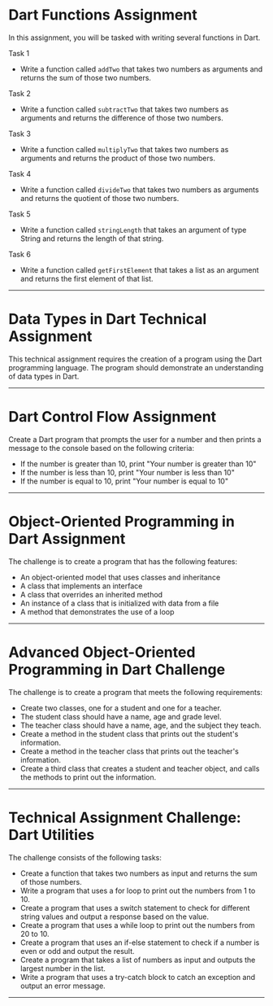 # Dart Functions Assignment

In this assignment, you will be tasked with writing several functions in Dart.

Task 1
- Write a function called `addTwo` that takes two numbers as arguments and returns the sum of those two numbers.

Task 2
- Write a function called `subtractTwo` that takes two numbers as arguments and returns the difference of those two numbers.

Task 3
- Write a function called `multiplyTwo` that takes two numbers as arguments and returns the product of those two numbers.

Task 4
- Write a function called `divideTwo` that takes two numbers as arguments and returns the quotient of those two numbers.

Task 5 
- Write a function called `stringLength` that takes an argument of type String and returns the length of that string.

Task 6
- Write a function called `getFirstElement` that takes a list as an argument and returns the first element of that list.

---

# Data Types in Dart Technical Assignment

This technical assignment requires the creation of a program using the Dart programming language. The program should demonstrate an understanding of data types in Dart.

---

# Dart Control Flow Assignment

Create a Dart program that prompts the user for a number and then prints a message to the console based on the following criteria:

- If the number is greater than 10, print "Your number is greater than 10"
- If the number is less than 10, print "Your number is less than 10"
- If the number is equal to 10, print "Your number is equal to 10"

---

# Object-Oriented Programming in Dart Assignment

The challenge is to create a program that has the following features:

- An object-oriented model that uses classes and inheritance
- A class that implements an interface
- A class that overrides an inherited method
- An instance of a class that is initialized with data from a file
- A method that demonstrates the use of a loop

---

# Advanced Object-Oriented Programming in Dart Challenge

The challenge is to create a program that meets the following requirements:

- Create two classes, one for a student and one for a teacher.
- The student class should have a name, age and grade level.
- The teacher class should have a name, age, and the subject they teach.
- Create a method in the student class that prints out the student's information.
- Create a method in the teacher class that prints out the teacher's information.
- Create a third class that creates a student and teacher object, and calls the methods to print out the information.

---

# Technical Assignment Challenge: Dart Utilities

The challenge consists of the following tasks:

- Create a function that takes two numbers as input and returns the sum of those numbers.
- Write a program that uses a for loop to print out the numbers from 1 to 10.
- Create a program that uses a switch statement to check for different string values and output a response based on the value.
- Create a program that uses a while loop to print out the numbers from 20 to 10.
- Create a program that uses an if-else statement to check if a number is even or odd and output the result.
- Create a program that takes a list of numbers as input and outputs the largest number in the list.
- Write a program that uses a try-catch block to catch an exception and output an error message.

---
